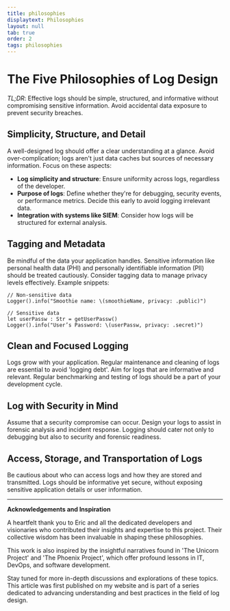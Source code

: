 ```yaml
---
title: philosophies
displaytext: Philosophies
layout: null
tab: true
order: 2
tags: philosophies
---
```

# The Five Philosophies of Log Design

*TL;DR*: Effective logs should be simple, structured, and informative without compromising sensitive information. Avoid accidental data exposure to prevent security breaches.

## Simplicity, Structure, and Detail

A well-designed log should offer a clear understanding at a glance. Avoid over-complication; logs aren't just data caches but sources of necessary information. Focus on these aspects:

- **Log simplicity and structure**: Ensure uniformity across logs, regardless of the developer.
- **Purpose of logs**: Define whether they're for debugging, security events, or performance metrics. Decide this early to avoid logging irrelevant data.
-  **Integration with systems like SIEM**: Consider how logs will be structured for external analysis.

## Tagging and Metadata

Be mindful of the data your application handles. Sensitive information like personal health data (PHI) and personally identifiable information (PII) should be treated cautiously. Consider tagging data to manage privacy levels effectively. Example snippets:

```plaintext
// Non-sensitive data
Logger().info("Smoothie name: \(smoothieName, privacy: .public)")

// Sensitive data
let userPassw : Str = getUserPassw()
Logger().info("User’s Password: \(userPassw, privacy: .secret)")
```

##  Clean and Focused Logging

Logs grow with your application. Regular maintenance and cleaning of logs are essential to avoid 'logging debt'. Aim for logs that are informative and relevant. Regular benchmarking and testing of logs should be a part of your development cycle.

## Log with Security in Mind

Assume that a security compromise can occur. Design your logs to assist in forensic analysis and incident response. Logging should cater not only to debugging but also to security and forensic readiness.

##  Access, Storage, and Transportation of Logs

Be cautious about who can access logs and how they are stored and transmitted. Logs should be informative yet secure, without exposing sensitive application details or user information.

---


 **Acknowledgements and Inspiration**

A heartfelt thank you to Eric and all the dedicated developers and visionaries who contributed their insights and expertise to this project. Their collective wisdom has been invaluable in shaping these philosophies.

 This work is also inspired by the insightful narratives found in 'The Unicorn Project' and 'The Phoenix Project', which offer profound lessons in IT, DevOps, and software development.

Stay tuned for more in-depth discussions and explorations of these topics. This article was first published on my website and is part of a series dedicated to advancing understanding and best practices in the field of log design.


